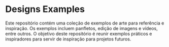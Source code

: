 # Designs Examples

Este repositório contém uma coleção de exemplos de arte para referência e inspiração. Os exemplos incluem panfletos, edição de imagens e vídeos, entre outros. O objetivo deste repositório é reunir exemplos práticos e inspiradores para servir de inspiração para projetos futuros.
